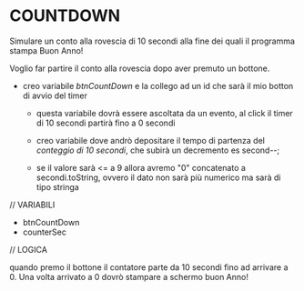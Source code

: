 # COUNTDOWN
Simulare un conto alla rovescia di 10 secondi alla fine dei quali il programma stampa Buon Anno!

Voglio far partire il conto alla rovescia dopo aver premuto un bottone.
- creo variabile *btnCountDown* e la collego ad un id che sarà il mio botton di avvio del timer
   - questa variabile dovrà essere ascoltata da un evento, al click il timer di 10 secondi partirà
     fino a 0 secondi
      
    - creo variabile dove andrò  depositare il tempo di  partenza  del *conteggio di 10 secondi*, che
    subirà un decremento es second--;
      
    - se il valore sarà <= a 9 allora avremo "0" concatenato a secondi.toString, ovvero il dato 
    non sarà più numerico ma sarà di tipo stringa
    
// VARIABILI
- btnCountDown
- counterSec

// LOGICA

 quando premo il bottone il contatore parte da 10 secondi fino ad arrivare a 0.
 Una volta arrivato a 0 dovrò stampare a schermo buon Anno!



